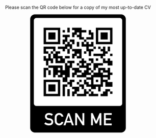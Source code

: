 <p align=center>Please scan the QR code below for a copy of my most up-to-date CV</p>

<p align="center">
  <img src="https://github.com/vhaghani26/vhaghani26.github.io/blob/main/CV_QR_Code.png" />
</p>